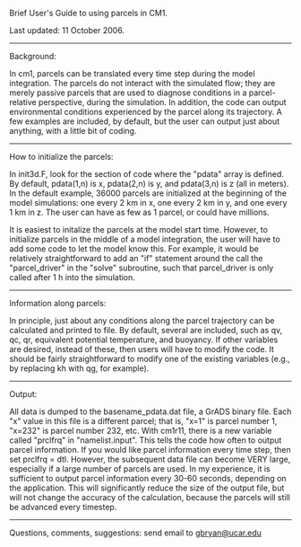 
Brief User's Guide to using parcels in CM1.

Last updated:  11 October 2006.

------------------------------------------------------------------------
Background:

In cm1, parcels can be translated every time step during the model
integration.  The parcels do not interact with the simulated flow;  they
are merely passive parcels that are used to diagnose conditions in a 
parcel-relative perspective, during the simulation.  In addition, the 
code can output environmental conditions experienced by the parcel along
its trajectory.  A few examples are included, by default, but the user
can output just about anything, with a little bit of coding.  

------------------------------------------------------------------------
How to initialize the parcels:

In init3d.F, look for the section of code where the "pdata" array is 
defined.  By default, pdata(1,n) is x, pdata(2,n) is y, and pdata(3,n) 
is z (all in meters).  In the default example, 36000 parcels are 
initialized at the beginning of the model simulations:  one every 2 km
in x, one every 2 km in y, and one every 1 km in z.  The user can have 
as few as 1 parcel, or could have millions.   

It is easiest to initalize the parcels at the model start time.  However, 
to initialize parcels in the middle of a model integration, the user 
will have to add some code to let the model know this.  For example, it 
would be relatively straightforward to add an "if" statement around the 
call the "parcel_driver" in the "solve" subroutine, such that 
parcel_driver is only called after 1 h into the simulation. 

------------------------------------------------------------------------
Information along parcels:

In principle, just about any conditions along the parcel trajectory can 
be calculated and printed to file.  By default, several are included, 
such as qv, qc, qr, equivalent potential temperature, and buoyancy.  If
other variables are desired, instead of these, then users will have to 
modify the code.  It should be fairly straightforward to modify one of 
the existing variables (e.g., by replacing kh with qg, for example).

------------------------------------------------------------------------
Output:

All data is dumped to the basename_pdata.dat file, a GrADS binary file. 
Each "x" value in this file is a different parcel;  that is, "x=1" is 
parcel number 1, "x=232" is parcel number 232, etc.  With cm1r11, there 
is a new variable called "prclfrq" in "namelist.input".  This tells the 
code how often to output parcel information.  If you would like parcel 
information every time step, then set prclfrq = dtl.  However, the 
subsequent data file can become VERY large, especially if a large number 
of parcels are used.  In my experience, it is sufficient to output parcel 
information every 30-60 seconds, depending on the application.  This will 
significantly reduce the size of the output file, but will not change the 
accuracy of the calculation, because the parcels will still be advanced 
every timestep.  


------------------------------------------------------------------------

Questions, comments, suggestions:  send email to gbryan@ucar.edu



